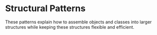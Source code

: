 # Structural Patterns

These patterns explain how to assemble objects and classes into larger structures while keeping these structures flexible and efficient.
